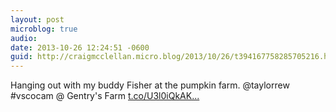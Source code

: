 ```yaml
---
layout: post
microblog: true
audio: 
date: 2013-10-26 12:24:51 -0600
guid: http://craigmcclellan.micro.blog/2013/10/26/t394167758285705216.html
---
```

Hanging out with my buddy Fisher at the pumpkin farm. @taylorrew #vscocam @ Gentry's Farm [t.co/U3l0iQkAK...](http://t.co/U3l0iQkAKI)
